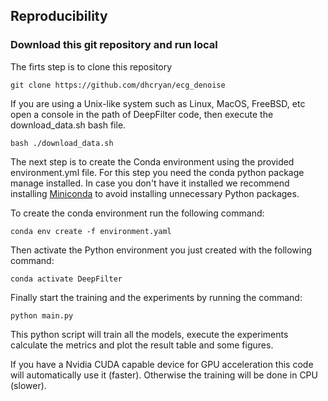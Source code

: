 ## Reproducibility
  
### Download this git repository and run local
The firts step is to clone this repository
 
~~~
git clone https://github.com/dhcryan/ecg_denoise
~~~

If you are using a Unix-like system such as Linux, MacOS, FreeBSD, etc open a console in the path of DeepFilter code, 
then execute the download_data.sh bash file. 

~~~
bash ./download_data.sh
~~~

The next step is to create the Conda environment using the provided environment.yml file. For this step you need the 
conda python package manage installed. In case you don't have it installed we recommend installing 
[Miniconda](https://docs.conda.io/projects/conda/en/latest/user-guide/install/) to avoid installing unnecessary Python 
packages. 

To create the conda environment run the following command:
~~~
conda env create -f environment.yaml
~~~

Then activate the Python environment you just created with the following command:

~~~
conda activate DeepFilter
~~~

Finally start the training and the experiments by running the command:

~~~
python main.py
~~~

This python script will train all the models, execute the experiments calculate the metrics and plot the result table 
and some figures.

If you have a Nvidia CUDA capable device for GPU acceleration this code will automatically use it (faster). Otherwise the 
training will be done in CPU (slower).   

